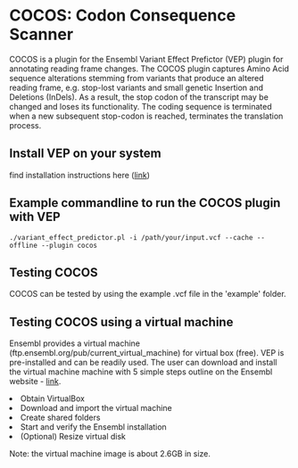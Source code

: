 

# COCOS: Codon Consequence Scanner 
COCOS is a plugin for the Ensembl Variant Effect Prefictor (VEP) plugin for annotating reading frame changes.
The COCOS plugin captures Amino Acid sequence alterations stemming from variants that produce an altered reading frame, e.g. stop-lost variants and small genetic Insertion and Deletions (InDels).  As a result, the stop codon of the transcript may be changed and loses its functionality. The coding sequence is terminated when a new subsequent stop-codon is reached, terminates the translation process. 


## Install VEP on your system
find installation instructions here (<a href=http://useast.ensembl.org/info/docs/tools/vep/script/vep_download.html>link</a>)

## Example commandline to run the COCOS plugin with VEP

```
./variant_effect_predictor.pl -i /path/your/input.vcf --cache --offline --plugin cocos
```

## Testing COCOS

COCOS can be tested by using the example .vcf file in the 'example' folder.


## Testing COCOS using a virtual machine

Ensembl provides a virtual machine (ftp.ensembl.org/pub/current_virtual_machine) for virtual box (free). VEP is pre-installed and can be readily used. The user can download and install the virtual machine machine with 5 simple steps outline on the Ensembl website - <a href=http://www.ensembl.org/info/data/virtual_machine.html>link</a>.
<li>Obtain VirtualBox</li>
<li>Download and import the virtual machine</li>
<li>Create shared folders</li>
<li>Start and verify the Ensembl installation</li>
<li>(Optional) Resize virtual disk</li> 

Note: the virtual machine image is about 2.6GB in size.




